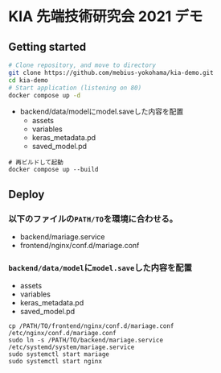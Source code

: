 # KIA 先端技術研究会 2021 デモ

## Getting started

```sh
# Clone repository, and move to directory
git clone https://github.com/mebius-yokohama/kia-demo.git
cd kia-demo
# Start application (listening on 80)
docker compose up -d
```

- backend/data/modelにmodel.saveした内容を配置
  - assets
  - variables
  - keras_metadata.pd
  - saved_model.pd

```
# 再ビルドして起動
docker compose up --build
```


## Deploy

### 以下のファイルの`PATH/TO`を環境に合わせる。

- backend/mariage.service
- frontend/nginx/conf.d/mariage.conf

### `backend/data/model`に`model.save`した内容を配置
  - assets
  - variables
  - keras_metadata.pd
  - saved_model.pd

```
cp /PATH/TO/frontend/nginx/conf.d/mariage.conf /etc/nginx/conf.d/mariage.conf
sudo ln -s /PATH/TO/backend/mariage.service /etc/systemd/system/mariage.service
sudo systemctl start mariage
sudo systemctl start nginx
```